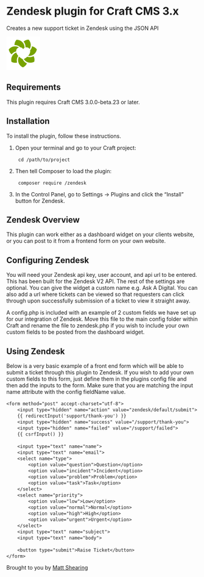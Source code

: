 # Zendesk plugin for Craft CMS 3.x

Creates a new support ticket in Zendesk using the JSON API

![Screenshot](resources/img/plugin-logo.svg)

## Requirements

This plugin requires Craft CMS 3.0.0-beta.23 or later.

## Installation

To install the plugin, follow these instructions.

1. Open your terminal and go to your Craft project:

        cd /path/to/project

2. Then tell Composer to load the plugin:

        composer require /zendesk

3. In the Control Panel, go to Settings → Plugins and click the “Install” button for Zendesk.

## Zendesk Overview

This plugin can work either as a dashboard widget on your clients website, or you can post to it from a frontend form on your own website.

## Configuring Zendesk

You will need your Zendesk api key, user account, and api url to be entered. This has been built for the Zendesk V2 API. The rest of the settings are optional. You can give the widget a custom name e.g. Ask A Digital. You can also add a url where tickets can be viewed so that requesters can click through upon successfully submission of a ticket to view it straight away.

A config.php is included with an example of 2 custom fields we have set up for our integration of Zendesk. Move this file to the main config folder within Craft and rename the file to zendesk.php if you wish to include your own custom fields to be posted from the dashboard widget.

## Using Zendesk

Below is a very basic example of a front end form which will be able to submit a ticket through this plugin to Zendesk. If you wish to add your own custom fields to this form, just define them in the plugins config file and then add the inputs to the form. Make sure that you are matching the input name attribute with the config fieldName value.

```
<form method="post" accept-charset="utf-8">
	<input type="hidden" name="action" value="zendesk/default/submit">
	{{ redirectInput('support/thank-you') }}
	<input type="hidden" name="success" value="/support/thank-you">
	<input type="hidden" name="failed" value="/support/failed">
	{{ csrfInput() }}
	
	<input type="text" name="name">
	<input type="text" name="email">
	<select name="type">
		<option value="question">Question</option>
		<option value="incident">Incident</option>
		<option value="problem">Problem</option>
		<option value="task">Task</option>
	</select>
	<select name="priority">
		<option value="low">Low</option>
		<option value="normal">Normal</option>
		<option value="high">High</option>
		<option value="urgent">Urgent</option>
	</select>
	<input type="text" name="subject">
	<input type="text" name="body">
	
	<button type="submit">Raise Ticket</button>
</form>
```

Brought to you by [Matt Shearing](https://adigital.agency)
